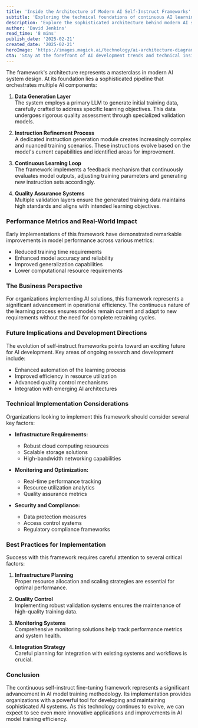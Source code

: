 ```yaml
---
title: 'Inside the Architecture of Modern AI Self-Instruct Frameworks'
subtitle: 'Exploring the technical foundations of continuous AI learning systems'
description: 'Explore the sophisticated architecture behind modern AI self-instruct frameworks, featuring a multi-layered approach to continuous learning and quality assurance. Learn how organizations can implement these systems to enhance their AI development capabilities while maintaining high performance and efficiency standards.'
author: 'David Jenkins'
read_time: '8 mins'
publish_date: '2025-02-21'
created_date: '2025-02-21'
heroImage: 'https://images.magick.ai/technology/ai-architecture-diagram.jpg'
cta: 'Stay at the forefront of AI development trends and technical insights. Follow us on LinkedIn for regular updates on emerging technologies and implementation strategies in the AI space.'
---
```


The framework's architecture represents a masterclass in modern AI system design. At its foundation lies a sophisticated pipeline that orchestrates multiple AI components:

1. **Data Generation Layer**  
   The system employs a primary LLM to generate initial training data, carefully crafted to address specific learning objectives. This data undergoes rigorous quality assessment through specialized validation models.

2. **Instruction Refinement Process**  
   A dedicated instruction generation module creates increasingly complex and nuanced training scenarios. These instructions evolve based on the model's current capabilities and identified areas for improvement.

3. **Continuous Learning Loop**  
   The framework implements a feedback mechanism that continuously evaluates model outputs, adjusting training parameters and generating new instruction sets accordingly.

4. **Quality Assurance Systems**  
   Multiple validation layers ensure the generated training data maintains high standards and aligns with intended learning objectives.

### Performance Metrics and Real-World Impact

Early implementations of this framework have demonstrated remarkable improvements in model performance across various metrics:

- Reduced training time requirements
- Enhanced model accuracy and reliability
- Improved generalization capabilities
- Lower computational resource requirements

### The Business Perspective

For organizations implementing AI solutions, this framework represents a significant advancement in operational efficiency. The continuous nature of the learning process ensures models remain current and adapt to new requirements without the need for complete retraining cycles.

### Future Implications and Development Directions

The evolution of self-instruct frameworks points toward an exciting future for AI development. Key areas of ongoing research and development include:

- Enhanced automation of the learning process
- Improved efficiency in resource utilization
- Advanced quality control mechanisms
- Integration with emerging AI architectures

### Technical Implementation Considerations

Organizations looking to implement this framework should consider several key factors:

- **Infrastructure Requirements:**  
  - Robust cloud computing resources
  - Scalable storage solutions
  - High-bandwidth networking capabilities

- **Monitoring and Optimization:**  
  - Real-time performance tracking
  - Resource utilization analytics
  - Quality assurance metrics

- **Security and Compliance:**  
  - Data protection measures
  - Access control systems
  - Regulatory compliance frameworks

### Best Practices for Implementation

Success with this framework requires careful attention to several critical factors:

1. **Infrastructure Planning**  
   Proper resource allocation and scaling strategies are essential for optimal performance.

2. **Quality Control**  
   Implementing robust validation systems ensures the maintenance of high-quality training data.

3. **Monitoring Systems**  
   Comprehensive monitoring solutions help track performance metrics and system health.

4. **Integration Strategy**  
   Careful planning for integration with existing systems and workflows is crucial.

### Conclusion

The continuous self-instruct fine-tuning framework represents a significant advancement in AI model training methodology. Its implementation provides organizations with a powerful tool for developing and maintaining sophisticated AI systems. As this technology continues to evolve, we can expect to see even more innovative applications and improvements in AI model training efficiency.